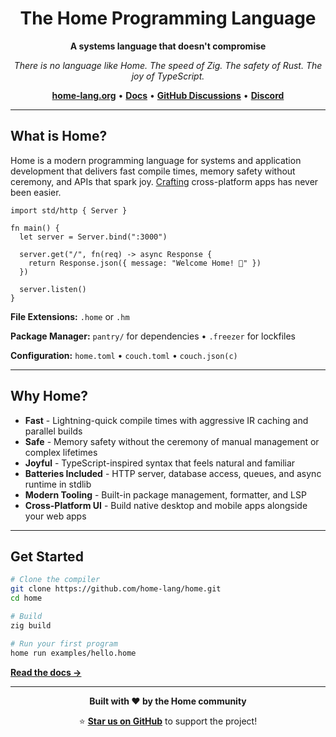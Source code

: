 <div align="center">

# The Home Programming Language

**A systems language that doesn't compromise**

*There is no language like Home. The speed of Zig. The safety of Rust. The joy of TypeScript.*

**[home-lang.org](https://home-lang.org)** • **[Docs](https://home-lang.org)** • **[GitHub Discussions](https://github.com/home-lang/home/discussions)** • **[Discord](https://discord.gg/home-lang)**

</div>

---

## What is Home?

Home is a modern programming language for systems and application development that delivers fast compile times, memory safety without ceremony, and APIs that spark joy. [Crafting](https://github.com/home-lang/craft) cross-platform apps has never been easier.

```home
import std/http { Server }

fn main() {
  let server = Server.bind(":3000")

  server.get("/", fn(req) -> async Response {
    return Response.json({ message: "Welcome Home! 🏡" })
  })

  server.listen()
}
```

**File Extensions:** `.home` or `.hm`

**Package Manager:** `pantry/` for dependencies • `.freezer` for lockfiles

**Configuration:** `home.toml` • `couch.toml` • `couch.json(c)`

---

## Why Home?

- **Fast** - Lightning-quick compile times with aggressive IR caching and parallel builds
- **Safe** - Memory safety without the ceremony of manual management or complex lifetimes
- **Joyful** - TypeScript-inspired syntax that feels natural and familiar
- **Batteries Included** - HTTP server, database access, queues, and async runtime in stdlib
- **Modern Tooling** - Built-in package management, formatter, and LSP
- **Cross-Platform UI** - Build native desktop and mobile apps alongside your web apps

---

## Get Started

```bash
# Clone the compiler
git clone https://github.com/home-lang/home.git
cd home

# Build
zig build

# Run your first program
home run examples/hello.home
```

**[Read the docs →](https://docs.home-lang.org)**

---

<div align="center">

**Built with ❤️ by the Home community**

⭐ **[Star us on GitHub](https://github.com/home-lang/home)** to support the project!

</div>
